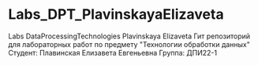 # Labs_DPT_PlavinskayaElizaveta
Labs DataProcessingTechnologies Plavinskaya Elizaveta
Гит репозиторий для лабораторных работ по предмету "Технологии обработки данных" 
Студент: Плавинская Елизавета Евгеньевна
Группа: ДПИ22-1
